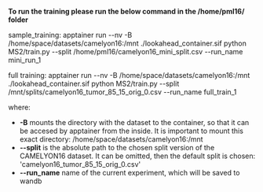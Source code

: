 
**To run the training please run the below command in the /home/pml16/ folder**

sample_training:
apptainer run --nv -B /home/space/datasets/camelyon16:/mnt ./lookahead_container.sif python MS2/train.py --split /home/pml16/camelyon16_mini_split.csv --run_name mini_run_1

full training:
apptainer run --nv -B /home/space/datasets/camelyon16:/mnt ./lookahead_container.sif python MS2/train.py --split /mnt/splits/camelyon16_tumor_85_15_orig_0.csv --run_name full_train_1

where:
- **-B** mounts the directory with the dataset to the container, so that it can be accesed by apptainer from the inside. It is important to mount this exact directory: /home/space/datasets/camelyon16:/mnt
- **--split** is the absolute path to the chosen split version of the CAMELYON16 dataset. It can be omitted, then the default split is chosen: 'camelyon16_tumor_85_15_orig_0.csv'
- **--run_name** name of the current experiment, which will be saved to wandb